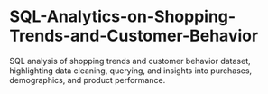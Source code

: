 # SQL-Analytics-on-Shopping-Trends-and-Customer-Behavior
SQL analysis of shopping trends and customer behavior dataset, highlighting data cleaning, querying, and insights into purchases, demographics, and product performance.
